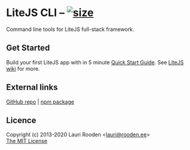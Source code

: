 [LiteJS]: https://www.litejs.com/
[npm package]: https://npmjs.org/package/@litejs/cli
[GitHub repo]: https://github.com/litejs/cli
[LiteJS wiki]: https://github.com/litejs/litejs/wiki

[size]: https://packagephobia.now.sh/badge?p=@litejs/cli
[size-src]: https://packagephobia.now.sh/result?p=@litejs/cli

LiteJS CLI &ndash; [![size][size]][size-src]
==========

Command line tools for LiteJS full-stack framework.


## Get Started

Build your first LiteJS app with in 5 minute [Quick Start Guide](https://github.com/litejs/litejs/wiki/Quick-Start).
See [LiteJS wiki][] for more.


## External links

[GitHub repo][] |
[npm package][]


## Licence

Copyright (c) 2013-2020 Lauri Rooden &lt;lauri@rooden.ee&gt;  
[The MIT License](http://lauri.rooden.ee/mit-license.txt)


